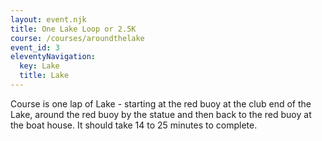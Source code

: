 ```yaml
---
layout: event.njk
title: One Lake Loop or 2.5K
course: /courses/aroundthelake
event_id: 3
eleventyNavigation:
  key: Lake
  title: Lake
---
```


Course is one lap of Lake -  starting at the red buoy at the club end of the Lake, around the red buoy by the statue and then back to the red buoy at the boat  house.  It should take 14 to 25 minutes to complete.